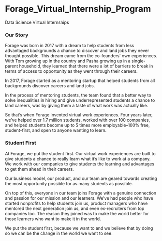 # Forage_Virtual_Internship_Program
Data Science Virtual Internships

### Our Story
Forage was born in 2017 with a dream to help students from less advantaged backgrounds a chance to discover and land jobs they never thought possible. This dream came from the co-founders' own experiences. With Tom growing up in the country and Pasha growing up in a single-parent household, they learned that there were a lot of barriers to break in terms of access to opportunity as they went through their careers.

In 2017, Forage started as a mentoring startup that helped students from all backgrounds discover careers and land jobs.

In the process of mentoring students, the team found that a better way to solve inequalities in hiring and give underrepresented students a chance to land careers, was by giving them a taste of what work was actually like.

So that’s when Forage invented virtual work experiences. Four years later, we’ve helped over 1.7 million students, worked with over 100 companies, and helped students become up to 5 times more employable–100% free, student-first, and open to anyone wanting to learn.

### Student First
At Forage, we put the student first. Our virtual work experiences are built to give students a chance to really learn what it’s like to work at a company. We work with our companies to give students the learning and advantages to get them ahead in their careers.

Our business model, our product, and our team are geared towards creating the most opportunity possible for as many students as possible.

On top of this, everyone in our team joins Forage with a genuine connection and passion for our mission and our learners. We've had people who have started nonprofits to help students join us, product managers who have mentored the next generation join us, and even ex-recruiters from top companies too. The reason they joined was to make the world better for those learners who want to make it in the world.

We put the student first, because we want to and we believe that by doing so we can be the change in the world we want to see.
